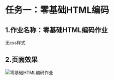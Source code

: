 # 任务一：零基础HTML编码

## 1.作业名称：零基础HTML编码作业
无css样式
## 2.页面效果

![零基础HTML编码作业](http://cghqy.img48.wal8.com/img48/567604_20170315092524/148966828415.png)
